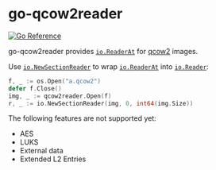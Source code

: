 # go-qcow2reader

[![Go Reference](https://pkg.go.dev/badge/github.com/lima-vm/go-qcow2reader.svg)](https://pkg.go.dev/github.com/lima-vm/go-qcow2reader)

go-qcow2reader provides [`io.ReaderAt`](https://pkg.go.dev/io#ReaderAt) for [qcow2](https://gitlab.com/qemu-project/qemu/-/blob/v8.0.0/docs/interop/qcow2.txt) images.

Use [`io.NewSectionReader`](https://pkg.go.dev/io#NewSectionReader) to wrap [`io.ReaderAt`](https://pkg.go.dev/io#ReaderAt) into [`io.Reader`](https://pkg.go.dev/io#Reader):
```go
f, _ := os.Open("a.qcow2")
defer f.Close()
img, _ := qcow2reader.Open(f)
r, _ := io.NewSectionReader(img, 0, int64(img.Size))
```

The following features are not supported yet:
- AES
- LUKS
- External data
- Extended L2 Entries
